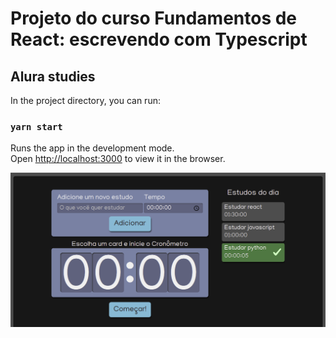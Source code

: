 # Projeto do curso Fundamentos de React: escrevendo com Typescript

## Alura studies

In the project directory, you can run:

### `yarn start`

Runs the app in the development mode.\
Open [http://localhost:3000](http://localhost:3000) to view it in the browser.

![Screenshot](print.png)
